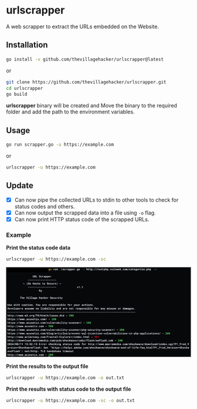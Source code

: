 # urlscrapper
A web scrapper to extract the URLs embedded on the Website.

## Installation

```sh
go install -v github.com/thevillagehacker/urlscrapper@latest
```

or
              
```sh
git clone https://github.com/thevillagehacker/urlscrapper.git
cd urlscrapper
go build
```

**urlscrapper** binary will be created and Move the binary to the required folder and add the path to the environment variables.

## Usage
```sh
go run scrapper.go -u https://example.com
```

or

```sh
urlscrapper -u https://example.com
```

## Update
- [x] Can now pipe the collected URLs to stdin to other tools to check for status codes and others.
- [X] Can now output the scrapped data into a file using `-o` flag.
- [X] Can now print HTTP status code of the scrapped URLs.

### Example

**Print the status code data**

```sh
urlscrapper -u https://example.com -sc
```

![img](/assets/usage.png)

**Print the results to the output file**

```sh
urlscrapper -u https://example.com -o out.txt
```

**Print the results with status code to the output file**

```sh
urlscrapper -u https://example.com -sc -o out.txt
```